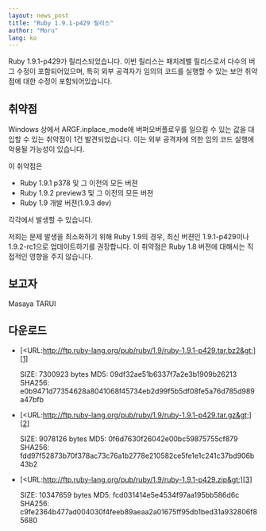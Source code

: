```yaml
---
layout: news_post
title: "Ruby 1.9.1-p429 릴리스"
author: "Moru"
lang: ko
---
```


Ruby 1.9.1-p429가 릴리스되었습니다. 이번 릴리스는 패치레벨 릴리스로서 다수의 버그 수정이 포함되어있으며, 특히 외부
공격자가 임의의 코드를 실행할 수 있는 보안 취약점에 대한 수정이 포함되어있습니다.

## 취약점

Windows 상에서 ARGF.inplace\_mode에 버퍼오버플로우를 일으킬 수 있는 값을 대입할 수 있는 취약점이 1건
발견되었습니다. 이는 외부 공격자에 의한 임의 코드 실행에 악용될 가능성이 있습니다.

이 취약점은

* Ruby 1.9.1 p378 및 그 이전의 모든 버젼
* Ruby 1.9.2 preview3 및 그 이전의 모든 버젼
* Ruby 1.9 개발 버젼(1.9.3 dev)

각각에서 발생할 수 있습니다.

저희는 문제 발생을 최소화하기 위해 Ruby 1.9의 경우, 최신 버젼인 1.9.1-p429이나 1.9.2-rc1으로
업데이트하기를 권장합니다. 이 취약점은 Ruby 1.8 버젼에 대해서는 직접적인 영향을 주지 않습니다.

## 보고자

Masaya TARUI

## 다운로드

* [&lt;URL:http://ftp.ruby-lang.org/pub/ruby/1.9/ruby-1.9.1-p429.tar.bz2&gt;][1]

  SIZE: 7300923 bytes MD5: 09df32ae51b6337f7a2e3b1909b26213 SHA256:
  e0b9471d77354628a8041068f45734eb2d99f5b5df08fe5a76d785d989a47bfb

* [&lt;URL:http://ftp.ruby-lang.org/pub/ruby/1.9/ruby-1.9.1-p429.tar.gz&gt;][2]

  SIZE: 9078126 bytes MD5: 0f6d7630f26042e00bc59875755cf879 SHA256:
  fdd97f52873b70f378ac73c76a1b2778e210582ce5fe1e1c241c37bd906b43b2

* [&lt;URL:http://ftp.ruby-lang.org/pub/ruby/1.9/ruby-1.9.1-p429.zip&gt;][3]

  SIZE: 10347659 bytes MD5: fcd031414e5e4534f97aa195bb586d6c SHA256:
  c9fe2364b477ad004030f4feeb89aeaa2a01675ff95db1bed31a932806f85680



[1]: http://ftp.ruby-lang.org/pub/ruby/1.9/ruby-1.9.1-p429.tar.bz2
[2]: http://ftp.ruby-lang.org/pub/ruby/1.9/ruby-1.9.1-p429.tar.gz
[3]: http://ftp.ruby-lang.org/pub/ruby/1.9/ruby-1.9.1-p429.zip
